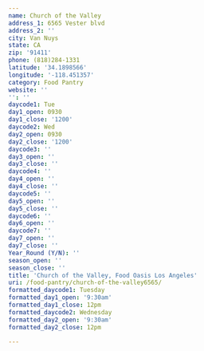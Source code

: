 ```yaml
---
name: Church of the Valley
address_1: 6565 Vester blvd
address_2: ''
city: Van Nuys
state: CA
zip: '91411'
phone: (818)284-1331
latitude: '34.1898566'
longitude: '-118.451357'
category: Food Pantry
website: ''
'': ''
daycode1: Tue
day1_open: 0930
day1_close: '1200'
daycode2: Wed
day2_open: 0930
day2_close: '1200'
daycode3: ''
day3_open: ''
day3_close: ''
daycode4: ''
day4_open: ''
day4_close: ''
daycode5: ''
day5_open: ''
day5_close: ''
daycode6: ''
day6_open: ''
daycode7: ''
day7_open: ''
day7_close: ''
Year_Round (Y/N): ''
season_open: ''
season_close: ''
title: 'Church of the Valley, Food Oasis Los Angeles'
uri: /food-pantry/church-of-the-valley6565/
formatted_daycode1: Tuesday
formatted_day1_open: '9:30am'
formatted_day1_close: 12pm
formatted_daycode2: Wednesday
formatted_day2_open: '9:30am'
formatted_day2_close: 12pm

---
```

